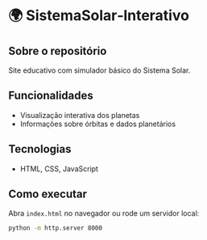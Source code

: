 # 🌍 SistemaSolar‑Interativo

## Sobre o repositório
Site educativo com simulador básico do Sistema Solar.

## Funcionalidades
- Visualização interativa dos planetas
- Informações sobre órbitas e dados planetários

## Tecnologias
- HTML, CSS, JavaScript

## Como executar
Abra `index.html` no navegador ou rode um servidor local:
```bash
python -m http.server 8000
